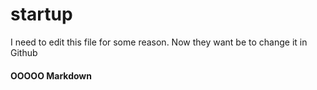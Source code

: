 # startup
I need to edit this file for some reason. Now they want be to change it in Github
#### OOOOO Markdown